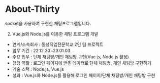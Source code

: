 # About-Thirty

socket을 사용하여 구현한 채팅프로그램입니다.


2) Vue.js와 Node.js를 이용한 채팅 프로그램 개발
- 연계/소속회사 : 동성직업전문학교 2인 팀 프로젝트
- 업무 기간 : 22.12.30~23.01.03
- 주요 업무 : 단체 채팅방/개인 채팅방 구현(Vue.js, Node.js 활용)
- 담당 역할 : 로그인 페이지에 받은 데이터로 단체 채팅방, 개인 채팅방 구현하기
- 기술 스택 : Node.js, Vue.js
- 성과 : Vue.js와 Node.js를 활용해 로그인 페이지/단체 채팅방/개인 채팅방 구현

